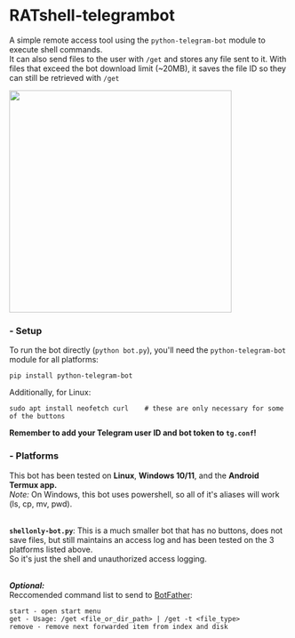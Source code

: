 # RATshell-telegrambot
A simple remote access tool using the `python-telegram-bot` module to execute shell commands. \
It can also send files to the user with `/get` and stores any file sent to it. 
With files that exceed the bot download limit (~20MB), it saves the file ID so they can still be retrieved with `/get`

<img src="uploads/example.png" width="400"/>

### - Setup
To run the bot directly (`python bot.py`), you'll need the `python-telegram-bot` module for all platforms:
```
pip install python-telegram-bot
```
Additionally, for Linux:
```
sudo apt install neofetch curl    # these are only necessary for some of the buttons
```

**Remember to add your Telegram user ID and bot token to `tg.conf`!**

  
### - Platforms
This bot has been tested on **Linux**, **Windows 10/11**, and the **Android Termux app.** \
*Note:* On Windows, this bot uses powershell, so all of it's aliases will work (ls, cp, mv, pwd).

  \
**`shellonly-bot.py`**: This is a much smaller bot that has no buttons, does not save files, but still maintains an access log and has been tested on the 3 platforms listed above. \
So it's just the shell and unauthorized access logging.

  \
***Optional:*** \
Reccomended command list to send to [BotFather](https://t.me/botfather):
```
start - open start menu
get - Usage: /get <file_or_dir_path> | /get -t <file_type>
remove - remove next forwarded item from index and disk
```

